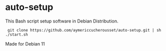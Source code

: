 # auto-setup

This Bash script setup software in Debian Distribution.   

``` git clone https://github.com/aymericcucherousset/auto-setup.git | sh ./start.sh```   

Made for Debian 11
